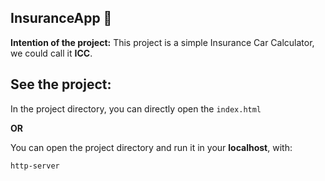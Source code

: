## InsuranceApp 🚗
**Intention of the project:**
This project is a simple Insurance Car Calculator, we could call it **ICC**.
<br>

## See the project:

In the project directory, you can directly open the `index.html`

**OR**

You can open the project directory and run it in your **localhost**, with:

`http-server`